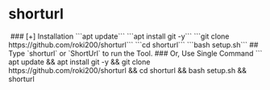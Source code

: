# shorturl
<img src="https://raw.githubusercontent.com/htr-tech/release-download/master/images/shorturl.png" alt="" border="0" />
### [+] Installation
```apt update```
```apt install git -y```
```git clone https://github.com/roki200/shorturl```
```cd shorturl```
```bash setup.sh```
## Type `shorturl` or `ShortUrl` to run the Tool.
### Or, Use Single Command
```
apt update && apt install git -y && git clone https://github.com/roki200/shorturl && cd shorturl && bash setup.sh && shorturl
